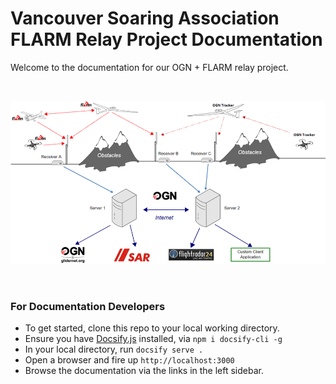 # Vancouver Soaring Association FLARM Relay Project Documentation

Welcome to the documentation for our OGN + FLARM relay project.

&nbsp;
<p align="center">
	<img src="./img/OGN_Arch.png" alt="Open Glider Net System Diagram." width="700px">
</p>
&nbsp;

### For Documentation Developers
- To get started, clone this repo to your local working directory.
- Ensure you have [Docsify.js](https://docsify.js.org/) installed, via `npm i docsify-cli -g`
- In your local directory, run `docsify serve .`
- Open a browser and fire up `http://localhost:3000`
- Browse the documentation via the links in the left sidebar.